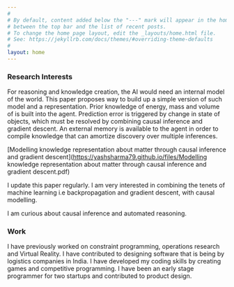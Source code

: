 ```yaml
---
#
# By default, content added below the "---" mark will appear in the home page.
# between the top bar and the list of recent posts.
# To change the home page layout, edit the _layouts/home.html file.
# See: https://jekyllrb.com/docs/themes/#overriding-theme-defaults
#
layout: home
---
```

### Research Interests
For reasoning and knowledge creation, the AI would need an internal model of the world. This paper proposes way to build up a simple version of such model and a representation. Prior knowledge of energy, mass and volume of is built into the agent. Prediction error is triggered by change in state of objects, which must be resolved by combining causal inference and gradient descent. An external memory is available to the agent in order to compile knowledge that can amortize discovery over multiple inferences.

[Modelling knowledge representation about matter through causal inference and gradient descent](https://yashsharma79.github.io/files/Modelling knowledge representation about matter through causal inference and gradient descent.pdf)

I update this paper regularly. I am very interested in combining the tenets of machine learning i.e backpropagation and gradient descent, with causal modelling.

I am curious about causal inference and automated reasoning.

### Work
I have previously worked on constraint programming, operations research and Virtual Reality. I have contributed to designing software that is being by logistics companies in India. I have developed my coding skills by creating games and competitive programming. I have been an early stage programmer for two startups and contributed to product design.